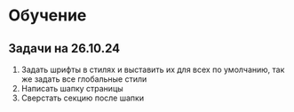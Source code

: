 # Обучение

## Задачи на 26.10.24

1.  Задать шрифты в стилях и выставить их для всех по умолчанию, так же задать все глобальные стили
2.  Написать шапку страницы
3.  Сверстать секцию после шапки
